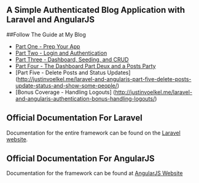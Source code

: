 ## A Simple Authenticated Blog Application with Laravel and AngularJS

##Follow The Guide at My Blog

* [Part One - Prep Your App](http://justinvoelkel.me/laravel-and-angularjs-part-one-prep-your-app/)
* [Part Two - Login and Authentication](http://justinvoelkel.me/laravel-angularjs-part-two-login-and-authentication/)
* [Part Three - Dashboard, Seeding, and CRUD](http://justinvoelkel.me/laravel-and-angularjs-part-three/)
* [Part Four - The Dashboard Part Deux and a Posts Party](http://justinvoelkel.me/laravel-angularjs-part-four/)
* [Part Five - Delete Posts and Status Updates] (http://justinvoelkel.me/laravel-and-angularjs-part-five-delete-posts-update-status-and-show-some-people/)
* [Bonus Coverage - Handling Logouts] (http://justinvoelkel.me/laravel-and-angularjs-authentication-bonus-handling-logouts/)

## Official Documentation For Laravel

Documentation for the entire framework can be found on the [Laravel website](http://laravel.com/docs).

## Official Documentation For AngularJS

Documentation for the framework can be found at  [AngularJS Website](http://docs.angularjs.org)


